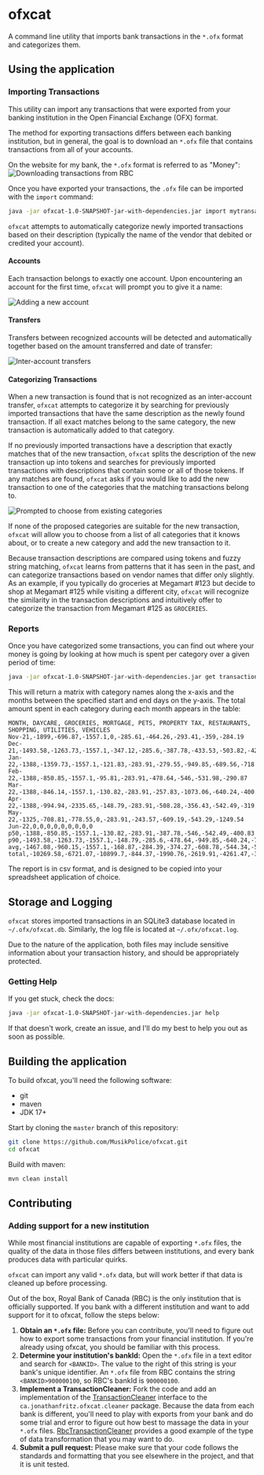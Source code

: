 # ofxcat
A command line utility that imports bank transactions in the `*.ofx` format and categorizes them.

## Using the application
### Importing Transactions
This utility can import any transactions that were exported from your banking institution in the Open Financial Exchange (OFX) format.

The method for exporting transactions differs between each banking institution, but in general, the goal is to download an `*.ofx` file that contains transactions from all of your accounts.

On the website for my bank, the `*.ofx` format is referred to as "Money":
![Downloading transactions from RBC](images/download-transactions.jpg)

Once you have exported your transactions, the `.ofx` file can be imported with the `import` command:
```bash
java -jar ofxcat-1.0-SNAPSHOT-jar-with-dependencies.jar import mytransactions.ofx
``` 

`ofxcat` attempts to automatically categorize newly imported transactions based on their description (typically the name of the vendor that debited or credited your account).

#### Accounts
Each transaction belongs to exactly one account. Upon encountering an account for the first time, `ofxcat` will prompt you to give it a name:

![Adding a new account](images/ofxcat-new-account.png)

#### Transfers
Transfers between recognized accounts will be detected and automatically together based on the amount transferred and date of transfer:

![Inter-account transfers](images/ofxcat-inter-account-transfers.png)

#### Categorizing Transactions
When a new transaction is found that is not recognized as an inter-account transfer, `ofxcat` attempts to categorize it by searching for previously imported transactions that have the same description as the newly found transaction. If all exact matches belong to the same category, the new transaction is automatically added to that category. 

If no previously imported transactions have a description that exactly matches that of the new transaction, `ofxcat` splits the description of the new transaction up into tokens and searches for previously imported transactions with descriptions that contain some or all of those tokens. If any matches are found, `ofxcat` asks if you would like to add the new transaction to one of the categories that the matching transactions belong to.

![Prompted to choose from existing categories](images/ofxcat-prompted-to-choose-category.png)

If none of the proposed categories are suitable for the new transaction, `ofxcat` will allow you to choose from a list of all categories that it knows about, or to create a new category and add the new transaction to it.

Because transaction descriptions are compared using tokens and fuzzy string matching, `ofxcat` learns from patterns that it has seen in the past, and can categorize transactions based on vendor names that differ only slightly. As an example, if you typically do groceries at Megamart #123 but decide to shop at Megamart #125 while visiting a different city, `ofxcat` will recognize the similarity in the transaction descriptions and intuitively offer to categorize the transaction from Megamart #125 as `GROCERIES`.

### Reports
Once you have categorized some transactions, you can find out where your money is going by looking at how much is spent per category over a given period of time:
```bash
java -jar ofxcat-1.0-SNAPSHOT-jar-with-dependencies.jar get transactions --start-date=2022-11-01 --end-date=2022-06-30
```
This will return a matrix with category names along the x-axis and the months between the specified start and end days on the y-axis. The total amount spent in each category during each month appears in the table:
```
MONTH, DAYCARE, GROCERIES, MORTGAGE, PETS, PROPERTY TAX, RESTAURANTS, SHOPPING, UTILITIES, VEHICLES
Nov-21,-1899,-696.87,-1557.1,0,-285.61,-464.26,-293.41,-359,-284.19
Dec-21,-1493.58,-1263.73,-1557.1,-347.12,-285.6,-387.78,-433.53,-503.82,-421.78
Jan-22,-1388,-1359.73,-1557.1,-121.83,-283.91,-279.55,-949.85,-689.56,-718.9
Feb-22,-1388,-850.85,-1557.1,-95.81,-283.91,-478.64,-546,-531.98,-290.87
Mar-22,-1388,-846.14,-1557.1,-130.82,-283.91,-257.83,-1073.06,-640.24,-400.83
Apr-22,-1388,-994.94,-2335.65,-148.79,-283.91,-508.28,-356.43,-542.49,-319.47
May-22,-1325,-708.81,-778.55,0,-283.91,-243.57,-609.19,-543.29,-1249.54
Jun-22,0,0,0,0,0,0,0,0,0
p50,-1388,-850.85,-1557.1,-130.82,-283.91,-387.78,-546,-542.49,-400.83
p90,-1493.58,-1263.73,-1557.1,-148.79,-285.6,-478.64,-949.85,-640.24,-718.9
avg,-1467.08,-960.15,-1557.1,-168.87,-284.39,-374.27,-608.78,-544.34,-526.51
total,-10269.58,-6721.07,-10899.7,-844.37,-1990.76,-2619.91,-4261.47,-3810.38,-3685.58
```
The report is in csv format, and is designed to be copied into your spreadsheet application of choice.

## Storage and Logging
`ofxcat` stores imported transactions in an SQLite3 database located in `~/.ofx/ofxcat.db`. Similarly, the log file is located at `~/.ofx/ofxcat.log`.

Due to the nature of the application, both files may include sensitive information about your transaction history, and should be appropriately protected.

### Getting Help
If you get stuck, check the docs:
```bash
java -jar ofxcat-1.0-SNAPSHOT-jar-with-dependencies.jar help
```
If that doesn't work, create an issue, and I'll do my best to help you out as soon as possible.

## Building the application
To build ofxcat, you'll need the following software:
* git
* maven
* JDK 17+

Start by cloning the `master` branch of this repository:
```bash
git clone https://github.com/MusikPolice/ofxcat.git
cd ofxcat
```
Build with maven:
```bash
mvn clean install
```

## Contributing

### Adding support for a new institution
While most financial institutions are capable of exporting `*.ofx` files, the quality of the data in those files differs between institutions, and every bank produces data with particular quirks. 

`ofxcat` can import any valid `*.ofx` data, but will work better if that data is cleaned up before processing.

Out of the box, Royal Bank of Canada (RBC) is the only institution that is officially supported. If you bank with a different institution and want to add support for it to ofxcat, follow the steps below:

1. **Obtain an `*.ofx` file:** Before you can contribute, you'll need to figure out how to export some transactions from your financial institution. If you're already using ofxcat, you should be familiar with this process.
2. **Determine your institution's bankId:** Open the `*.ofx` file in a text editor and search for `<BANKID>`. The value to the right of this string is your bank's unique identifier. An `*.ofx` file from RBC contains the string `<BANKID>900000100`, so RBC's bankId is `900000100`.
3. **Implement a TransactionCleaner:** Fork the code and add an implementation of the [TransactionCleaner](https://github.com/MusikPolice/ofxcat/blob/master/src/main/java/ca/jonathanfritz/ofxcat/cleaner/TransactionCleaner.java) interface to the `ca.jonathanfritz.ofxcat.cleaner` package. Because the data from each bank is different, you'll need to play with exports from your bank and do some trial and error to figure out how best to massage the data in your `*.ofx` files. [RbcTransactionCleaner](https://github.com/MusikPolice/ofxcat/blob/master/src/main/java/ca/jonathanfritz/ofxcat/cleaner/RbcTransactionCleaner.java) provides a good example of the type of data transformation that you may want to do. 
4. **Submit a pull request:** Please make sure that your code follows the standards and formatting that you see elsewhere in the project, and that it is unit tested.   